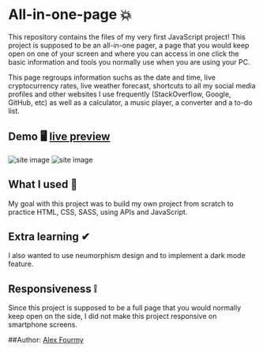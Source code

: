 # All-in-one-page 💥


This repository contains the files of my very first JavaScript project! This project is supposed to be an all-in-one pager, a page that you would keep open on one of your screen and where you can access in one click the basic information and tools you normally use when you are using your PC.

This page regroups information suchs as the date and time, live cryptocurrency rates, live weather forecast, shortcuts to all my social media profiles and other websites I use frequently (StackOverflow, Google, GitHub, etc) as well as a calculator, a music player, a converter and a to-do list.


## Demo 🖥 [live preview](https://a4my.github.io/all-in-one-page/)

![site image](https://i.imgur.com/0wcN1ea.jpg)
![site image](https://i.imgur.com/oiVPYXc.jpg)

## What I used 🔨
My goal with this project was to build my own project from scratch to practice HTML, CSS, SASS, using APIs and JavaScript. 

## Extra learning ✔
I also wanted to use neumorphism design and to implement a dark mode feature.

## Responsiveness ❕
Since this project is supposed to be a full page that you would normally keep open on the side, I did not make this project responsive on smartphone screens.

##Author: [Alex Fourmy](https://www.linkedin.com/in/alex-fourmy/)
